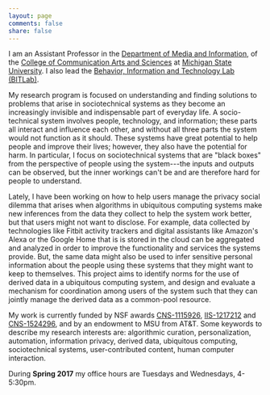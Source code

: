 ```yaml
---
layout: page
comments: false
share: false
---
```


I am an Assistant Professor in the [Department of Media and Information](http://mi.msu.edu/), of the [College of Communication Arts and Sciences](http://cas.msu.edu/) at [Michigan State University](http://msu.edu/). I also lead the [Behavior, Information and Technology Lab (BITLab)](https://bitlab.cas.msu.edu).

My research program is focused on understanding and finding solutions to problems that arise in sociotechnical systems as they become an increasingly invisible and indispensable part of everyday life. A socio-technical system involves people, technology, and information; these parts all interact and influence each other, and without all three parts the system would not function as it should. These systems have great potential to help people and improve their lives; however, they also have the potential for harm. In particular, I focus on sociotechnical systems that are "black boxes" from the perspective of people using the system---the inputs and outputs can be observed, but the inner workings can't be and are therefore hard for people to understand.

Lately, I have been working on how to help users manage the privacy social dilemma that arises when algorithms in ubiquitous computing systems make new inferences from the data they collect to help the system work better, but that users might not want to disclose. For example, data collected by technologies like Fitbit activity trackers and digital assistants like Amazon's Alexa or the Google Home that is is stored in the cloud can be aggregated and analyzed in order to improve the functionality and services the systems provide. But, the same data might also be used to infer sensitive personal information about the people using these systems that they might want to keep to themselves. This project aims to identify norms for the use of derived data in a ubiquitous computing system, and design and evaluate a mechanism for coordination among users of the system such that they can jointly manage the derived data as a common-pool resource.

My work is currently funded by NSF awards [CNS-1115926](http://www.nsf.gov/awardsearch/showAward.do?AwardNumber=1115926), [IIS-1217212](http://nsf.gov/awardsearch/showAward?AWD_ID=1217212) and [CNS-1524296](http://www.nsf.gov/awardsearch/showAward?AWD_ID=1524296), and by an endowment to MSU from AT&T. Some keywords to describe my research interests are: algorithmic curation, personalization, automation, information privacy, derived data, ubiquitous computing, sociotechnical systems, user-contributed content, human computer interaction.

During **Spring 2017** my office hours are Tuesdays and Wednesdays, 4-5:30pm.


